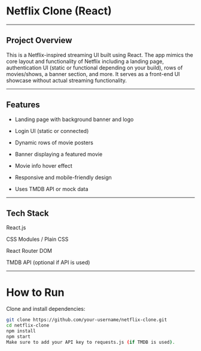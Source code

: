 # Netflix Clone (React)
---

## Project Overview

This is a Netflix-inspired streaming UI built using React. The app mimics the core layout and functionality of Netflix including a landing page, authentication UI (static or functional depending on your build), rows of movies/shows, a banner section, and more. It serves as a front-end UI showcase without actual streaming functionality.

---

## Features
- Landing page with background banner and logo

- Login UI (static or connected)

- Dynamic rows of movie posters

- Banner displaying a featured movie

- Movie info hover effect

- Responsive and mobile-friendly design

- Uses TMDB API or mock data

 ---

## Tech Stack
React.js

CSS Modules / Plain CSS

React Router DOM

TMDB API (optional if API is used)

---

# How to Run
Clone and install dependencies:

```bash
git clone https://github.com/your-username/netflix-clone.git
cd netflix-clone
npm install
npm start
Make sure to add your API key to requests.js (if TMDB is used).


